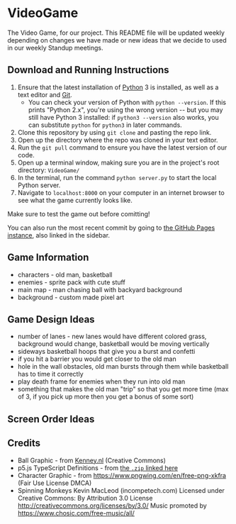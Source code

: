 # VideoGame
The Video Game, for our project. This README file will be updated weekly depending on changes we have made or new ideas that we decide to used in our weekly Standup meetings.

## Download and Running Instructions
1. Ensure that the latest installation of [Python](https://www.python.org/downloads/) 3 is installed, as well as a text editor and [Git](https://git-scm.com/downloads).
	- You can check your version of Python with `python --version`. If this prints "Python 2.x", you're using the wrong version -- but you may still have Python 3 installed: if `python3 --version` also works, you can substitute `python` for `python3` in later commands.
2. Clone this repository by using `git clone` and pasting the repo link.
3. Open up the directory where the repo was cloned in your text editor.
4. Run the `git pull` command to ensure you have the latest version of our code.
5. Open up a terminal window, making sure you are in the project's root directory: `VideoGame/`
6. In the terminal, run the command `python server.py` to start the local Python server.
7. Navigate to `localhost:8000` on your computer in an internet browser to see what the game currently looks like.

Make sure to test the game out before comitting!

You can also run the most recent commit by going to [the GitHub Pages instance](https://ksu-se-2022-teamplusplus.github.io/VideoGame/), also linked in the sidebar.

## Game Information
* characters - old man, basketball
* enemies - sprite pack with cute stuff
* main map - man chasing ball with backyard background
* background - custom made pixel art

## Game Design Ideas
* number of lanes - new lanes would have different colored grass, background would change, basketball would be moving vertically
* sideways basketball hoops that give you a burst and confetti
* if you hit a barrier you would get closer to the old man
* hole in the wall obstacles, old man bursts through them while basketball has to time it correctly
* play death frame for enemies when they run into old man
* something that makes the old man "trip" so that you get more time (max of 3, if you pick up more then you get a bonus of some sort)

## Screen Order Ideas

## Credits
* Ball Graphic - from [Kenney.nl](https://www.kenney.nl/assets/sports-pack) (Creative Commons)
* p5.js TypeScript Definitions - from [the `.zip` linked here](https://stackoverflow.com/a/60693021/)
* Character Graphic - from https://www.pngwing.com/en/free-png-xkfra (Fair Use License DMCA)
* Spinning Monkeys Kevin MacLeod (incompetech.com)
  Licensed under Creative Commons: By Attribution 3.0 License
  http://creativecommons.org/licenses/by/3.0/
  Music promoted by https://www.chosic.com/free-music/all/ 
